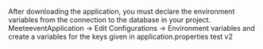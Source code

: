 After downloading the application,
you must declare the environment variables
from the connection to the database in your project.<br />
MeeteeventApplication -> Edit Configurations ->
Environment variables and create a variables for the keys given in application.properties
test v2